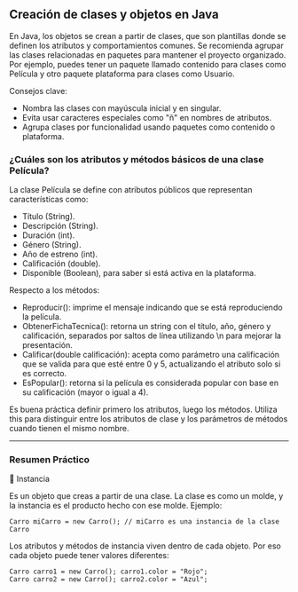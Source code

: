 <h2 align="left"> Creación de clases y objetos en Java </h2>

<p align="left"> En Java, los objetos se crean a partir de clases, que son plantillas donde se definen los atributos y comportamientos comunes. Se recomienda agrupar las clases relacionadas en paquetes para mantener el proyecto organizado. Por ejemplo, puedes tener un paquete llamado contenido para clases como Película y otro paquete plataforma para clases como Usuario.

Consejos clave: 
- Nombra las clases con mayúscula inicial y en singular. 
- Evita usar caracteres especiales como "ñ" en nombres de atributos. 
- Agrupa clases por funcionalidad usando paquetes como contenido o plataforma. </p>


<h3> ¿Cuáles son los atributos y métodos básicos de una clase Película? </h3>

<p align="left"> La clase Película se define con atributos públicos que representan características como: 

- Título (String). 
- Descripción (String). 
- Duración (int). 
- Género (String). 
- Año de estreno (int). 
- Calificación (double). 
- Disponible (Boolean), para saber si está activa en la plataforma.

Respecto a los métodos: 
- Reproducir(): imprime el mensaje indicando que se está reproduciendo la película. 
- ObtenerFichaTecnica(): retorna un string con el título, año, género y calificación, separados por saltos de línea utilizando \n para mejorar la presentación. 
- Calificar(double calificación): acepta como parámetro una calificación que se valida para que esté entre 0 y 5, actualizando el atributo solo si es correcto. 
- EsPopular(): retorna si la película es considerada popular con base en su calificación (mayor o igual a 4).

Es buena práctica definir primero los atributos, luego los métodos. Utiliza this para distinguir entre los atributos de clase y los parámetros de métodos cuando tienen el mismo nombre.

</p>

<hr>

<h3> Resumen Práctico </h3>

<p align="left"> 

📌 Instancia

Es un objeto que creas a partir de una clase. La clase es como un molde, y la instancia es el producto hecho con ese molde. Ejemplo:

    Carro miCarro = new Carro(); // miCarro es una instancia de la clase Carro

Los atributos y métodos de instancia viven dentro de cada objeto. Por eso cada objeto puede tener valores diferentes:

    Carro carro1 = new Carro(); carro1.color = "Rojo";
    Carro carro2 = new Carro(); carro2.color = "Azul";

</p>